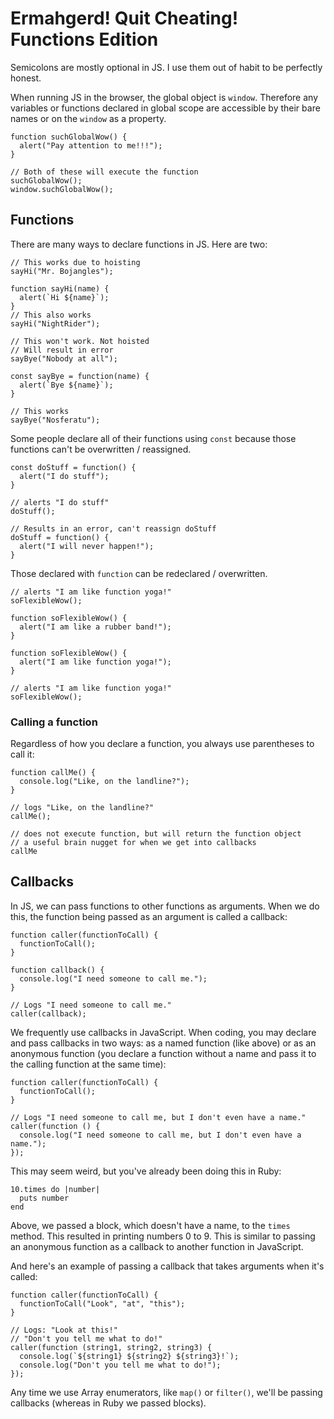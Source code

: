 # Ermahgerd! Quit Cheating! Functions Edition

Semicolons are mostly optional in JS. I use them out of habit to be perfectly honest.

When running JS in the browser, the global object is `window`. Therefore any variables or functions declared in global scope are accessible by their bare names or on the `window` as a property.

```
function suchGlobalWow() {
  alert("Pay attention to me!!!");
}

// Both of these will execute the function
suchGlobalWow();
window.suchGlobalWow();
```

## Functions

There are many ways to declare functions in JS. Here are two:

```
// This works due to hoisting
sayHi("Mr. Bojangles"); 

function sayHi(name) {
  alert(`Hi ${name}`);
}
// This also works
sayHi("NightRider");

// This won't work. Not hoisted
// Will result in error
sayBye("Nobody at all");

const sayBye = function(name) {
  alert(`Bye ${name}`);
}

// This works
sayBye("Nosferatu");
```

Some people declare all of their functions using `const` because those functions can't be overwritten / reassigned.

```
const doStuff = function() {
  alert("I do stuff");
}

// alerts "I do stuff"
doStuff();

// Results in an error, can't reassign doStuff
doStuff = function() {
  alert("I will never happen!");
}
```

Those declared with `function` can be redeclared / overwritten.

```
// alerts "I am like function yoga!"
soFlexibleWow();

function soFlexibleWow() {
  alert("I am like a rubber band!");
}

function soFlexibleWow() {
  alert("I am like function yoga!");
}

// alerts "I am like function yoga!"
soFlexibleWow();
```

### Calling a function

Regardless of how you declare a function, you always use parentheses to call it:

```
function callMe() {
  console.log("Like, on the landline?");
}

// logs "Like, on the landline?"
callMe();

// does not execute function, but will return the function object
// a useful brain nugget for when we get into callbacks
callMe
```

## Callbacks

In JS, we can pass functions to other functions as arguments. When we do this, the function being passed as an argument is called a callback:

```
function caller(functionToCall) {
  functionToCall();
}

function callback() {
  console.log("I need someone to call me.");
}

// Logs "I need someone to call me."
caller(callback);
```

We frequently use callbacks in JavaScript. When coding, you may declare and pass callbacks in two ways: as a named function (like above) or as an anonymous function (you declare a function without a name and pass it to the calling function at the same time):

```
function caller(functionToCall) {
  functionToCall();
}

// Logs "I need someone to call me, but I don't even have a name."
caller(function () {
  console.log("I need someone to call me, but I don't even have a name.");
});
```

This may seem weird, but you've already been doing this in Ruby:

```
10.times do |number|
  puts number
end
```

Above, we passed a block, which doesn't have a name, to the `times` method. This resulted in printing numbers 0 to 9. This is similar to passing an anonymous function as a callback to another function in JavaScript.

And here's an example of passing a callback that takes arguments when it's called:

```
function caller(functionToCall) {
  functionToCall("Look", "at", "this");
}

// Logs: "Look at this!"
// "Don't you tell me what to do!"
caller(function (string1, string2, string3) {
  console.log(`${string1} ${string2} ${string3}!`);
  console.log("Don't you tell me what to do!");
});
```

Any time we use Array enumerators, like `map()` or `filter()`, we'll be passing callbacks (whereas in Ruby we passed blocks).

